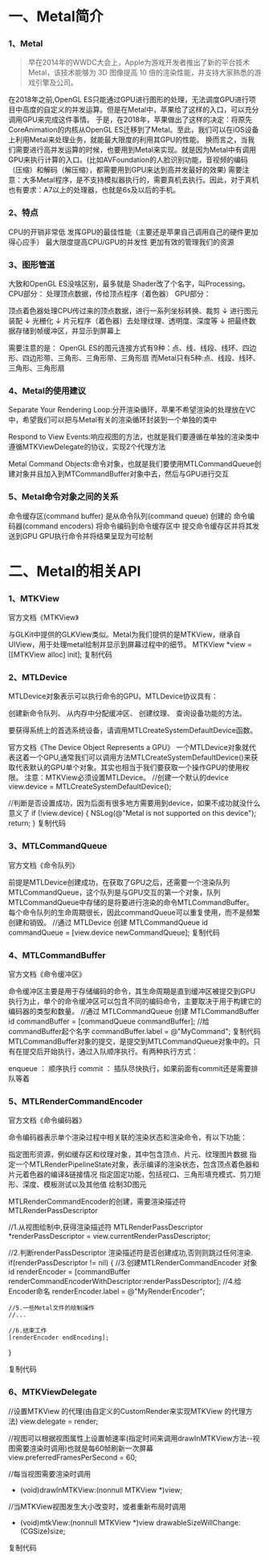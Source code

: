 # 一、Metal简介
### 1、Metal

> 早在2014年的WWDC大会上，Apple为游戏开发者推出了新的平台技术 Metal，该技术能够为 3D 图像提高 10 倍的渲染性能，并支持大家熟悉的游戏引擎及公司。

在2018年之前,OpenGL ES只能通过GPU进行图形的处理，无法调度GPU进行项目中高度的自定义的并发运算。但是在Metal中，苹果给了这样的入口，可以充分调用GPU来完成这件事情。
于是，在2018年，苹果做出了这样的决定：将原先CoreAnimation的内核从OpenGL ES迁移到了Metal。至此，我们可以在iOS设备上利用Metal来处理业务，就能最大限度的利用其GPU的性能。
换而言之，当我们需要进行高并发运算的时候，也要用到Metal来实现。就是因为Metal中有调用GPU来执行计算的入口。(比如AVFoundation的人脸识别功能，音视频的编码（压缩）和解码（解压缩），都需要用到GPU来达到高并发最好的效果)
需要注意：大多Metal程序，是不支持模拟器执行的，需要真机去执行。因此，对于真机也有要求：A7以上的处理器，也就是6s及以后的手机。

### 2、特点


CPU的开销非常低
发挥GPU的最佳性能（主要还是苹果自己调用自己的硬件更加得心应手）
最大限度提高CPU/GPU的并发性
更加有效的管理我们的资源

### 3、图形管道

大致和OpenGL ES没啥区别，最多就是 Shader改了个名字，叫Processing。
CPU部分： 处理顶点数据，传给顶点程序（着色器）
GPU部分：

顶点着色器处理CPU传过来的顶点数据，进行一系列坐标转换、裁剪 ↓
进行图元装配 ↓
光栅化 ↓
片元程序（着色器）去处理纹理、透明度、深度等 ↓
把最终数据存储到帧缓冲区，并显示到屏幕上

需要注意的是：
OpenGL ES的图元连接方式有9种：点、线、线段、线环、四边形、四边形带、三角形、三角形带、三角形扇
而Metal只有5种:点、线段、线环、三角形、三角形扇
### 4、Metal的使用建议


Separate Your Rendering Loop:分开渲染循环，苹果不希望渲染的处理放在VC中，希望我们可以把与Metal有关的渲染循环封装到一个单独的类中


Respond to View Events:响应视图的方法，也就是我们要遵循在单独的渲染类中遵循MTKViewDelegate的协议，实现2个代理方法


Metal Command Objects:命令对象，也就是我们要使⽤MTLCommandQueue创建对象并且加⼊到MTCommandBuffer对象中去，然后与GPU进行交互


### 5、Metal命令对象之间的关系


命令缓存区(command buffer) 是从命令队列(command queue) 创建的
命令编码器(command encoders) 将命令编码到命令缓存区中
提交命令缓存区并将其发送到GPU
GPU执⾏命令并将结果呈现为可绘制

# 二、Metal的相关API
### 1、MTKView

官方文档《MTKView》

与GLKit中提供的GLKView类似。Metal为我们提供的是MTKView，继承自UIView，用于处理metal绘制并显示到屏幕过程中的细节。
MTKView *view = [[MTKView alloc] init];
复制代码
### 2、MTLDevice

MTLDevice对象表示可以执行命令的GPU。MTLDevice协议具有：

创建新命令队列、 从内存中分配缓冲区、   创建纹理、  查询设备功能的方法。

要获得系统上的首选系统设备，请调用MTLCreateSystemDefaultDevice函数。

官方文档《The Device Object Represents a GPU》
一个MTLDevice对象就代表这着一个GPU,通常我们可以调用方法MTLCreateSystemDefaultDevice()来获取代表默认的GPU单个对象。其实也相当于我们要获取一个操作GPU的使用权限。
注意：MTKView必须设置MTLDevice。
//创建一个默认的device
view.device = MTLCreateSystemDefaultDevice();

//判断是否设置成功，因为后面有很多地方需要用到device，如果不成功就没什么意义了
if (!view.device) {
    NSLog(@"Metal is not supported on this device");
    return;
}
复制代码
### 3、MTLCommandQueue

官方文档《命令队列》

前提是MTLDevice创建成功，在获取了GPU之后，还需要一个渲染队列MTLCommandQueue，这个队列是与GPU交互的第一个对象，队列MTLCommandQueue中存储的是将要进行渲染的命令MTLCommandBuffer。
每个命令队列的生命周期很长，因此commandQueue可以重复使用，而不是频繁创建和销毁。
//通过 MTLDevice 创建 MTLCommandQueue
id<MTLCommandQueue> commandQueue = [view.device newCommandQueue];
复制代码
### 4、MTLCommandBuffer

官方文档《命令缓冲区》

命令缓冲区主要是用于存储编码的命令，其生命周期是直到缓冲区被提交到GPU执行为止，单个的命令缓冲区可以包含不同的编码命令，主要取决于用于构建它的编码器的类型和数量。
//通过 MTLCommandQueue 创建 MTLCommandBuffer
id<MTLCommandBuffer> commandBuffer = [commandQueue commandBuffer];
//给commandBuffer起个名字
commandBuffer.label = @"MyCommand";
复制代码
MTLCommandBuffer对象的提交，是提交到MTLCommandQueue对象中的。只有在提交后开始执行，通过入队顺序执行。有两种执行方式：

enqueue ： 顺序执行
commit ： 插队尽快执行，如果前面有commit还是需要排队等着

### 5、MTLRenderCommandEncoder

官方文档《命令编码器》

命令编码器表示单个渲染过程中相关联的渲染状态和渲染命令，有以下功能：

指定图形资源，例如缓存区和纹理对象，其中包含顶点、片元、纹理图片数据
指定一个MTLRenderPipelineState对象，表示编译的渲染状态，包含顶点着色器和片元着色器的编译&链接情况
指定固定功能，包括视口、三角形填充模式、剪刀矩形、深度、模板测试以及其他值
绘制3D图元

MTLRenderCommandEncoder的创建，需要渲染描述符MTLRenderPassDescriptor

//1.从视图绘制中,获得渲染描述符
MTLRenderPassDescriptor *renderPassDescriptor =  view.currentRenderPassDescriptor;
    
//2.判断renderPassDescriptor 渲染描述符是否创建成功,否则则跳过任何渲染.
if(renderPassDescriptor != nil)
{
    //3.创建MTLRenderCommandEncoder 对象
    id<MTLRenderCommandEncoder> renderEncoder = [commandBuffer renderCommandEncoderWithDescriptor:renderPassDescriptor];
    //4.给Encoder命名
    renderEncoder.label = @"MyRenderEncoder";

	//5.一些Metal文件的绘制操作
    //...
    
    //6.结束工作
    [renderEncoder endEncoding];
 
}


复制代码
### 6、MTKViewDelegate

//设置MTKView 的代理(由自定义的CustomRender来实现MTKView 的代理方法)
view.delegate = render;
    
//视图可以根据视图属性上设置帧速率(指定时间来调用drawInMTKView方法--视图需要渲染时调用)也就是每60帧刷新一次屏幕
view.preferredFramesPerSecond = 60;


//每当视图需要渲染时调用
- (void)drawInMTKView:(nonnull MTKView *)view;

//当MTKView视图发生大小改变时，或者重新布局时调用
 - (void)mtkView:(nonnull MTKView *)view drawableSizeWillChange:(CGSize)size;
 
复制代码

